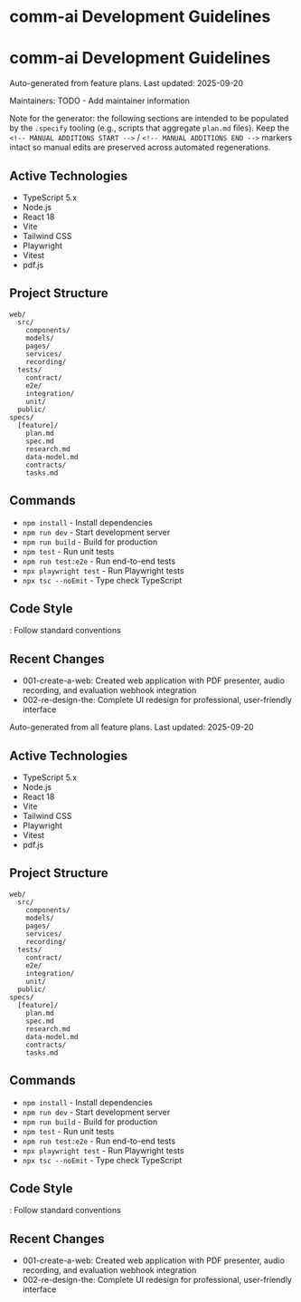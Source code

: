 # comm-ai Development Guidelines
# comm-ai Development Guidelines

Auto-generated from feature plans. Last updated: 2025-09-20

Maintainers: TODO - Add maintainer information

Note for the generator: the following sections are intended to be populated by
the `.specify` tooling (e.g., scripts that aggregate `plan.md` files). Keep the
`<!-- MANUAL ADDITIONS START -->` / `<!-- MANUAL ADDITIONS END -->` markers
intact so manual edits are preserved across automated regenerations.

## Active Technologies
- TypeScript 5.x
- Node.js
- React 18
- Vite
- Tailwind CSS
- Playwright
- Vitest
- pdf.js

## Project Structure
```
web/
  src/
    components/
    models/
    pages/
    services/
    recording/
  tests/
    contract/
    e2e/
    integration/
    unit/
  public/
specs/
  [feature]/
    plan.md
    spec.md
    research.md
    data-model.md
    contracts/
    tasks.md
```

## Commands
- `npm install` - Install dependencies
- `npm run dev` - Start development server
- `npm run build` - Build for production
- `npm test` - Run unit tests
- `npm run test:e2e` - Run end-to-end tests
- `npx playwright test` - Run Playwright tests
- `npx tsc --noEmit` - Type check TypeScript

## Code Style
: Follow standard conventions

## Recent Changes
- 001-create-a-web: Created web application with PDF presenter, audio recording, and evaluation webhook integration
- 002-re-design-the: Complete UI redesign for professional, user-friendly interface

<!-- MANUAL ADDITIONS START -->
<!-- MANUAL ADDITIONS END -->

<!-- Generator guidance
- DATE should be ISO format YYYY-MM-DD
- Active Technologies: list major frameworks and runtimes (short names)
- Project Structure: include top-level folders and any multi-repo layout
- Commands: only include commands a developer can run locally or in CI
- Code Style: reference lint/format configs (eslint/prettier/ruff) if present
-->
Auto-generated from all feature plans. Last updated: 2025-09-20

## Active Technologies
- TypeScript 5.x
- Node.js
- React 18
- Vite
- Tailwind CSS
- Playwright
- Vitest
- pdf.js

## Project Structure
```
web/
  src/
    components/
    models/
    pages/
    services/
    recording/
  tests/
    contract/
    e2e/
    integration/
    unit/
  public/
specs/
  [feature]/
    plan.md
    spec.md
    research.md
    data-model.md
    contracts/
    tasks.md
```

## Commands
- `npm install` - Install dependencies
- `npm run dev` - Start development server
- `npm run build` - Build for production
- `npm test` - Run unit tests
- `npm run test:e2e` - Run end-to-end tests
- `npx playwright test` - Run Playwright tests
- `npx tsc --noEmit` - Type check TypeScript

## Code Style
: Follow standard conventions

## Recent Changes
- 001-create-a-web: Created web application with PDF presenter, audio recording, and evaluation webhook integration
- 002-re-design-the: Complete UI redesign for professional, user-friendly interface

<!-- MANUAL ADDITIONS START -->
<!-- MANUAL ADDITIONS END -->
